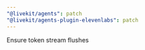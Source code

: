 ```yaml
---
"@livekit/agents": patch
"@livekit/agents-plugin-elevenlabs": patch
---
```


Ensure token stream flushes
